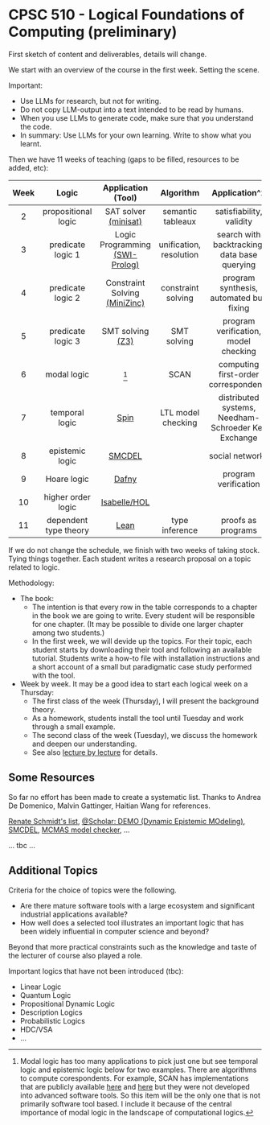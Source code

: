 # CPSC 510 - Logical Foundations of Computing (preliminary)

First sketch of content and deliverables, details will change.

We start with an overview of the course in the first week. Setting the scene. 

Important: 
- Use LLMs for research, but not for writing. 
- Do not copy LLM-output into a text intended to be read by humans. 
- When you use LLMs to generate code, make sure that you understand the code.
- In summary: Use LLMs for your own learning. Write to show what you learnt.

Then we have 11 weeks of teaching (gaps to be filled, resources to be added, etc):

| Week | Logic | Application (Tool) | Algorithm | Application^2 | Comments | Author | 2nd Reader |  My Notes |
|:---:|:---:|:---:|:---:|:---:|:---:|:---:|:---:|:---:|
|2| propositional logic | SAT solver [(minisat)](https://github.com/niklasso/minisat) | semantic tableaux | satisfiability, validity | | Jake | Jack | [1](https://hackmd.io/@alexhkurz/BkZofOIcxl)
|3 | predicate logic 1 | Logic Programming [(SWI-Prolog)](https://www.swi-prolog.org/) | unification, resolution | search with backtracking, data base querying | [[1]](https://book.simply-logical.space/src/simply-logical.html), [[2]](https://swish.swi-prolog.org/) | Brandon | Khoa | [1](https://github.com/LEAP-at-Chapman/Intro-to-Logic-Programming)
|4| predicate logic 2 | Constraint Solving [(MiniZinc)](https://www.minizinc.org/) | constraint solving | program synthesis, automated bug fixing | | Matthew | Jake 
|5| predicate logic 3 | SMT solving [(Z3)](https://github.com/Z3Prover/z3) | SMT solving | program verification, model checking | | Wayne |
|6| modal logic | [^ml] | SCAN | computing first-order correspondents | [[1]](https://rkirsling.github.io/modallogic/), [[2]](https://www.irit.fr/Lotrec/) | Alexander |
|7| temporal logic | [Spin](https://spinroot.com/spin/whatispin.html) | LTL model checking | distributed systems, Needham-Schroeder Key Exchange | | Jack | John |
|8| epistemic logic | [SMCDEL](https://w4eg.de/malvin/illc/smcdelweb/index.html) | | social networks | [[1]](https://vezwork.github.io/modallogic/?model=;AS?formula=_) | John | Brandon
|9| Hoare logic | [Dafny](https://github.com/dafny-lang/dafny?tab=readme-ov-file#try-dafny) | | program verification | [[1]](https://dafny.org/dafny/OnlineTutorial/guide), [[2]](https://www.youtube.com/watch?v=oLS_y842fMc), | Alex | Matt
|10| higher order logic | [Isabelle/HOL](https://isabelle.in.tum.de/) | | | [Concrete Semantics](http://www.concrete-semantics.org/) | Spencer |
|11| dependent type theory | [Lean](https://adam.math.hhu.de/#/g/trequetrum/lean4game-logic) | type inference | proofs as programs | | Khoa | Spencer |

[^ml]: Modal logic has too many applications to pick just one but see temporal logic and epistemic logic below for two examples. There are algorithms to compute corespondents. For example, SCAN has implementations that are publicly available [here](https://resources.mpi-inf.mpg.de/departments/rg1/software/scan/basic_form.html) and [here](https://resources.mpi-inf.mpg.de/departments/rg1/software/scan/corr_form.html) but they were not developed into advanced software tools. So this item will be the only one that is not primarily software tool based. I include it because of the central importance of modal logic in the landscape of computational logics.

If we do not change the schedule, we finish with two weeks of taking stock. Tying things together. Each student writes a research proposal on a topic related to logic. 

Methodology:
- The book:
  - The intention is that every row in the table corresponds to a chapter in the book we are going to write. Every student will be responsible for one chapter. (It may be possible to divide one larger chapter among two students.) 
  - In the first week, we will devide up the topics. For their topic, each student starts by downloading their tool and following an available tutorial. Students write a how-to file with installation instructions and a short account of a small but paradigmatic case study performed with the tool.
- Week by week. It may be a good idea to start each logical week on a Thursday:
  - The first class of the week (Thursday), I will present the background theory. 
  - As a homework, students install the tool until Tuesday and work through a small example.
  - The second class of the week (Tuesday), we discuss the homework and deepen our understanding.
  - See also [lecture by lecture](./lecture-by-lecture.md) for details.

## Some Resources

So far no effort has been made to create a systematic list. Thanks to Andrea De Domenico, Malvin Gattinger, Haitian Wang for references.

[Renate Schmidt's list](https://www.cs.man.ac.uk/~schmidt/tools/), [@Scholar: DEMO (Dynamic Epistemic MOdeling)](https://scholar.google.nl/scholar?q=DEMO+(Dynamic+Epistemic+MOdeling)&hl=en&as_sdt=0&as_vis=1&oi=scholart), [SMCDEL](https://github.com/jrclogic/SMCDEL), [MCMAS model checker](https://sail.doc.ic.ac.uk/software/mcmas/), ...

... tbc ...

## Additional Topics

Criteria for the choice of topics were the following.

- Are there mature software tools with a large ecosystem and significant industrial applications available?
- How well does a selected tool illustrates an important logic that has been widely influential in computer science and beyond?

Beyond that more practical constraints such as the knowledge and taste of the lecturer of course also played a role.

Important logics that have not been introduced (tbc):

- Linear Logic
- Quantum Logic
- Propositional Dynamic Logic
- Description Logics
- Probabilistic Logics
- HDC/VSA
- ...
